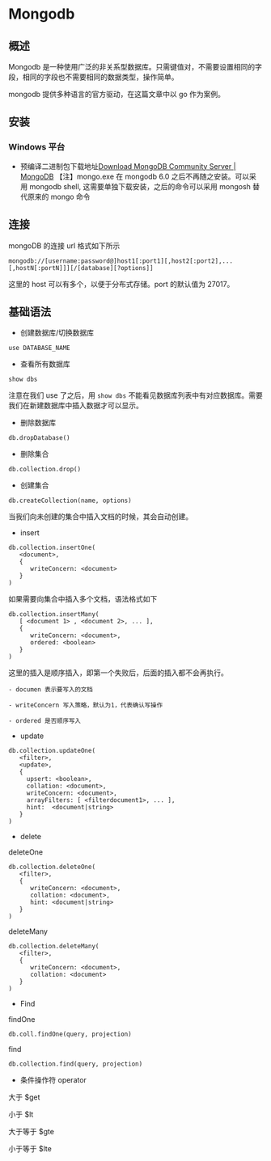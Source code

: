 # Mongodb

## 概述

Mongodb 是一种使用广泛的非关系型数据库。只需键值对，不需要设置相同的字段，相同的字段也不需要相同的数据类型，操作简单。

mongodb 提供多种语言的官方驱动，在这篇文章中以 go 作为案例。

## 安装

### Windows 平台

- 预编译二进制包下载地址[Download MongoDB Community Server | MongoDB](https://www.mongodb.com/try/download/community)
【注】mongo.exe 在 mongodb 6.0 之后不再随之安装。可以采用 mongodb shell, 这需要单独下载安装，之后的命令可以采用 mongosh 替代原来的 mongo 命令

## 连接

mongoDB 的连接 url 格式如下所示

```
mongodb://[username:password@]host1[:port1][,host2[:port2],...[,hostN[:portN]]][/[database][?options]]
```

这里的 host 可以有多个，以便于分布式存储。port 的默认值为 27017。

## 基础语法

- 创建数据库/切换数据库

```
use DATABASE_NAME
```

- 查看所有数据库

```
show dbs
```

注意在我们 use 了之后，用 `show dbs` 不能看见数据库列表中有对应数据库。需要我们在新建数据库中插入数据才可以显示。

- 删除数据库

```
db.dropDatabase()
```

- 删除集合

```
db.collection.drop()
```

- 创建集合

```
db.createCollection(name, options)
```

当我们向未创建的集合中插入文档的时候，其会自动创建。

- insert

```
db.collection.insertOne(
   <document>,
   {
      writeConcern: <document>
   }
)
```

如果需要向集合中插入多个文档，语法格式如下

```
db.collection.insertMany(
   [ <document 1> , <document 2>, ... ],
   {
      writeConcern: <document>,
      ordered: <boolean>
   }
)
```

这里的插入是顺序插入，即第一个失败后，后面的插入都不会再执行。

	- documen 表示要写入的文档

	- writeConcern 写入策略，默认为1，代表确认写操作

	- ordered 是否顺序写入

- update

```
db.collection.updateOne(
   <filter>,
   <update>,
   {
     upsert: <boolean>,
     collation: <document>,
     writeConcern: <document>,
     arrayFilters: [ <filterdocument1>, ... ],
     hint:  <document|string>       
   }
)
```

- delete

deleteOne

```
db.collection.deleteOne(
   <filter>,
   {
      writeConcern: <document>,
      collation: <document>,
      hint: <document|string> 
   }
)
```

deleteMany

```
db.collection.deleteMany(
   <filter>,
   {
      writeConcern: <document>,
      collation: <document>
   }
)
```

- Find 

findOne

```
db.coll.findOne(query, projection)
```

find

```
db.collection.find(query, projection)
```

- 条件操作符 operator

大于 $get

小于 $lt

大于等于 $gte

小于等于 $lte
